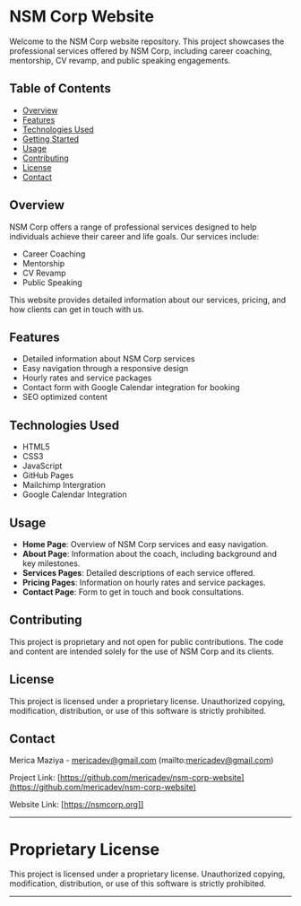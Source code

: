 # NSM Corp Website

Welcome to the NSM Corp website repository. This project showcases the professional services offered by NSM Corp, including career coaching, mentorship, CV revamp, and public speaking engagements.

## Table of Contents

- [Overview](#overview)
- [Features](#features)
- [Technologies Used](#technologies-used)
- [Getting Started](#getting-started)
- [Usage](#usage)
- [Contributing](#contributing)
- [License](#license)
- [Contact](#contact)

## Overview

NSM Corp offers a range of professional services designed to help individuals achieve their career and life goals. Our services include:

- Career Coaching
- Mentorship
- CV Revamp
- Public Speaking

This website provides detailed information about our services, pricing, and how clients can get in touch with us.

## Features

- Detailed information about NSM Corp services
- Easy navigation through a responsive design
- Hourly rates and service packages
- Contact form with Google Calendar integration for booking
- SEO optimized content

## Technologies Used

- HTML5
- CSS3
- JavaScript
- GitHub Pages
- Mailchimp Intergration
- Google Calendar Integration

## Usage

- **Home Page**: Overview of NSM Corp services and easy navigation.
- **About Page**: Information about the coach, including background and key milestones.
- **Services Pages**: Detailed descriptions of each service offered.
- **Pricing Pages**: Information on hourly rates and service packages.
- **Contact Page**: Form to get in touch and book consultations.

## Contributing

This project is proprietary and not open for public contributions. The code and content are intended solely for the use of NSM Corp and its clients.

## License

This project is licensed under a proprietary license. Unauthorized copying, modification, distribution, or use of this software is strictly prohibited.

## Contact

Merica Maziya - mericadev@gmail.com (mailto:mericadev@gmail.com)

Project Link: [https://github.com/mericadev/nsm-corp-website](https://github.com/mericadev/nsm-corp-website)

Website Link: [https://nsmcorp.org]]

---

# Proprietary License

This project is licensed under a proprietary license. Unauthorized copying, modification, distribution, or use of this software is strictly prohibited.

---


